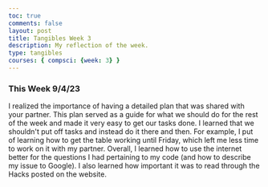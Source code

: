 ```yaml
---
toc: true
comments: false
layout: post
title: Tangibles Week 3
description: My reflection of the week.  
type: tangibles
courses: { compsci: {week: 3} }
---
```


### This Week 9/4/23
I realized the importance of having a detailed plan that was shared with your partner. This plan served as a guide for what we should do for the rest of the week and made it very easy to get our tasks done. I learned that we shouldn't put off tasks and instead do it there and then. For example, I put of learning how to get the table working until Friday, which left me less time to work on it with my partner. Overall, I learned how to use the internet better for the questions I had pertaining to my code (and how to describe my issue to Google). I also learned how important it was to read through the Hacks posted on the website. 